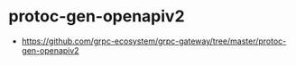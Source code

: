 # protoc-gen-openapiv2

* https://github.com/grpc-ecosystem/grpc-gateway/tree/master/protoc-gen-openapiv2
